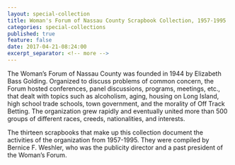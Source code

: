 ```yaml
---
layout: special-collection
title: Woman's Forum of Nassau County Scrapbook Collection, 1957-1995
categories: special-collections
published: true
feature: false
date: 2017-04-21-08:24:00
excerpt_separator: <!-- more -->
---
```

The Woman’s Forum of Nassau County was founded in 1944 by Elizabeth Bass Golding. Organized to discuss problems of common concern, the Forum hosted conferences, panel discussions, programs, meetings, etc., that dealt with topics such as alcoholism, aging, housing on Long Island, high school trade schools, town government, and the morality of Off Track Betting. The organization grew rapidly and eventually united more than 500 groups of different races, creeds, nationalities, and interests.
<!-- more -->

The thirteen scrapbooks that make up this collection document the activities of the organization from 1957-1995. They were compiled by Bernice F. Weshler, who was the publicity director and a past president of the Woman’s Forum.
<!-- more -->

